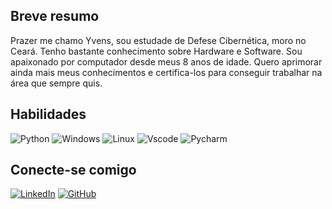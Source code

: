 
##  Breve resumo
Prazer me chamo Yvens, sou estudade de Defese Cibernética, moro no Ceará. Tenho bastante conhecimento sobre Hardware e Software. Sou apaixonado por computador desde meus 8 anos de idade. Quero aprimorar ainda mais meus conhecimentos e certifica-los para conseguir trabalhar na área que sempre quis. 

## Habilidades
![Python](https://img.shields.io/badge/Python-14354C?style=for-the-badge&logo=python&logoColor=white)
![Windows](https://img.shields.io/badge/Windows-000?style=for-the-badge&logo=windows&logoColor=2CA5E0)
![Linux](https://img.shields.io/badge/Linux-000?style=for-the-badge&logo=linux&logoColor=FCC624)
![Vscode](https://img.shields.io/badge/Vscode-007ACC?style=for-the-badge&logo=visual-studio-code&logoColor=white)
![Pycharm](https://img.shields.io/badge/PyCharm-000000.svg?&style=for-the-badge&logo=PyCharm&logoColor=white)
## Conecte-se comigo
[![LinkedIn](https://img.shields.io/badge/LinkedIn-0077B5?style=for-the-badge&logo=linkedin&logoColor=white)](https://www.linkedin.com/in/yvensazevedo/)
[![GitHub](https://img.shields.io/badge/GitHub-100000?style=for-the-badge&logo=github&logoColor=white)](https://github.com/YvensS)
